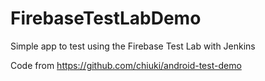 # FirebaseTestLabDemo

Simple app to test using the Firebase Test Lab with Jenkins

Code from https://github.com/chiuki/android-test-demo
